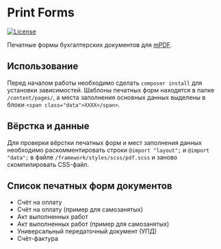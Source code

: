 # Print Forms

[![License](https://img.shields.io/badge/license-MIT-blue.svg)](LICENSE)

Печатные формы бухгалтерских документов для [mPDF](https://github.com/mpdf/mpdf).

## Использование
Перед началом работы необходимо сделать `composer install` для установки зависимостей.
Шаблоны печатных форм находятся в папке `/content/pages/`, а места заполнения основных данных выделены в блоки `<span class="data">XXXX</span>`.

## Вёрстка и данные
Для проверки вёрстки печатных форм и мест заполнения данных необходимо раскомментировать строки `@import "layout";` и `@import "data";` в файле `/framework/styles/scss/pdf.scss` и заново скомпилировать CSS-файл.

## Список печатных форм документов
- Счёт на оплату
- Счёт на оплату (пример для самозанятых)
- Акт выполненных работ
- Акт выполненных работ (пример для самозанятых)
- Универсальный передаточный документ (УПД)
- Счёт-фактура

